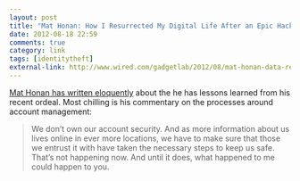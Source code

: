 ```yaml
---
layout: post
title: "Mat Honan: How I Resurrected My Digital Life After an Epic Hacking"
date: 2012-08-18 22:59
comments: true
category: link
tags: [identitytheft]
external-link: http://www.wired.com/gadgetlab/2012/08/mat-honan-data-recovery/all/
---
```


[Mat Honan has written eloquently][elink] about the he has lessons learned from his recent ordeal. Most chilling is his commentary on the processes around account management: 

<blockquote>
We don’t own our account security. And as more information about us lives online in ever more locations, we have to make sure that those we entrust it with have taken the necessary steps to keep us safe. That’s not happening now. And until it does, what happened to me could happen to you.
</blockquote>


[elink]: http://www.wired.com/gadgetlab/2012/08/mat-honan-data-recovery/all/
